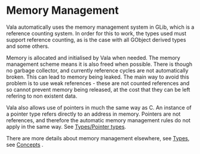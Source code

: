 # Memory Management
Vala automatically uses the memory management system in GLib, which is a reference counting system. In order for this to work, the types used must support reference counting, as is the case with all GObject derived types and some others.

Memory is allocated and initialised by Vala when needed. The memory management scheme means it is also freed when possible. There is though no garbage collector, and currently reference cycles are not automatically broken. This can lead to memory being leaked. The main way to avoid this problem is to use weak references - these are not counted references and so cannot prevent memory being released, at the cost that they can be left refering to non existent data.

Vala also allows use of pointers in much the same way as C. An instance of a pointer type refers directly to an address in memory. Pointers are not references, and therefore the automatic memory management rules do not apply in the same way. See [Types/Pointer types](http://wiki.gnome.org/action/show/Projects/Vala/Manual/Export/Vala/Manual/Types#Pointer_types).

There are more details about memory management elsewhere, see [Types](http://wiki.gnome.org/action/show/Projects/Vala/Manual/Export/Vala/Manual/Types#), see [Concepts](http://wiki.gnome.org/action/show/Projects/Vala/Manual/Export/Vala/Manual/Concepts#)
.
